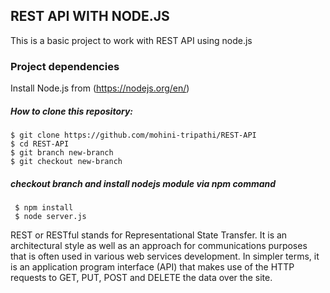 ## REST API WITH NODE.JS

This is a basic project to work with REST API using node.js

### Project dependencies

Install Node.js from (https://nodejs.org/en/)

##### How to clone this repository:
```
$ git clone https://github.com/mohini-tripathi/REST-API
$ cd REST-API
$ git branch new-branch
$ git checkout new-branch
```

##### checkout branch and install nodejs module via npm command
```
 $ npm install
 $ node server.js 
```

REST or RESTful stands for Representational State Transfer. It is an architectural style as well as an approach for communications purposes that is often used in various web services development. In simpler terms, it is an application program interface (API) that makes use of the HTTP requests to GET, PUT, POST and DELETE the data over the site.
